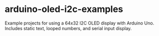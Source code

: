 # arduino-oled-i2c-examples
Example projects for using a 64x32 I2C OLED display with Arduino Uno. Includes static text, looped numbers, and serial input display.
